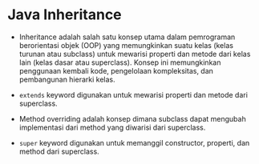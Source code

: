 # Java Inheritance

- Inheritance adalah salah satu konsep utama dalam pemrograman berorientasi objek (OOP) yang memungkinkan suatu kelas (kelas turunan atau subclass) untuk mewarisi properti dan metode dari kelas lain (kelas dasar atau superclass). Konsep ini memungkinkan penggunaan kembali kode, pengelolaan kompleksitas, dan pembangunan hierarki kelas.

- `extends` keyword digunakan untuk mewarisi properti dan metode dari superclass.

- Method overriding adalah konsep dimana subclass dapat mengubah implementasi dari method yang diwarisi dari superclass.

- `super` keyword digunakan untuk memanggil constructor, properti, dan method dari superclass.